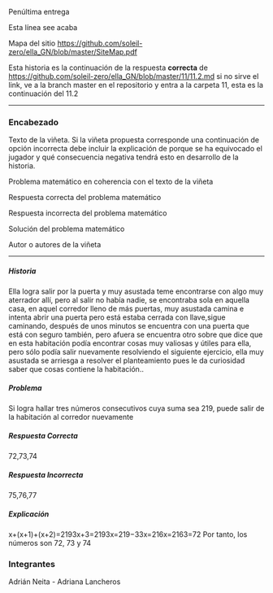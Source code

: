Penúltima entrega 

Esta línea see acaba

Mapa del sitio https://github.com/soleil-zero/ella_GN/blob/master/SiteMap.pdf

Esta historia es la continuación de la respuesta **correcta** de https://github.com/soleil-zero/ella_GN/blob/master/11/11.2.md si no sirve el link, 
ve a la branch master en el repositorio y entra a la carpeta 11, esta es la continuación del 11.2

**********************************************************************
### Encabezado

Texto de la viñeta. Si la viñeta propuesta corresponde una continuación de opción incorrecta debe incluir la explicación de porque se ha equivocado el jugador y qué consecuencia negativa tendrá esto en desarrollo de la historia.

Problema matemático en coherencia con el texto de la viñeta

Respuesta correcta del problema matemático

Respuesta incorrecta del problema matemático

Solución del problema matemático

Autor o autores de la viñeta
**********************************************************************
##### Historia
Ella logra salir por la puerta y muy asustada teme encontrarse con algo muy aterrador allí, pero al salir no había nadie, se encontraba sola en aquella casa, en aquel corredor lleno de más puertas, muy asustada camina e intenta abrir una puerta pero está estaba cerrada con llave,sigue caminando, después de unos minutos se encuentra con una puerta que está con seguro también, pero afuera se encuentra otro sobre que dice que en esta habitación podía encontrar cosas muy valiosas y útiles para ella, pero sólo podía salir nuevamente resolviendo el siguiente ejercicio, ella muy asustada se arriesga a resolver el planteamiento pues le da curiosidad saber que cosas contiene la habitación.. 
##### Problema
Si logra hallar tres números consecutivos cuya suma sea 219, puede salir de la habitación al corredor nuevamente 
##### Respuesta Correcta
72,73,74
##### Respuesta Incorrecta 
75,76,77
##### Explicación
x+(x+1)+(x+2)=2193x+3=2193x=219−33x=216x=2163=72
Por tanto, los números son 72, 73 y 74
### Integrantes
Adrián Neita - Adriana Lancheros 

